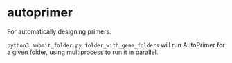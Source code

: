 # autoprimer
For automatically designing primers.

`python3 submit_folder.py folder_with_gene_folders` will run AutoPrimer for a given folder, using multiprocess to run it in parallel.